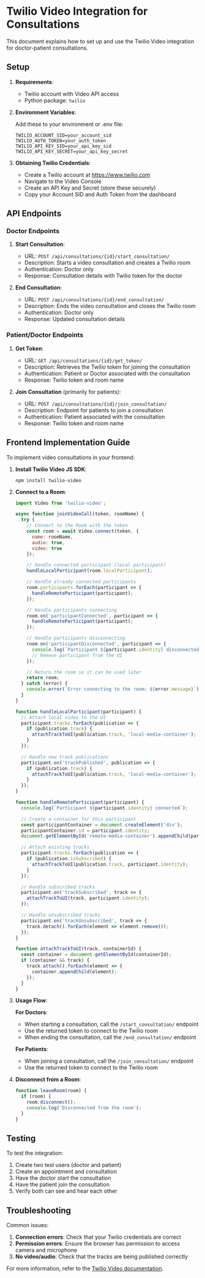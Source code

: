 # Twilio Video Integration for Consultations

This document explains how to set up and use the Twilio Video integration for doctor-patient consultations.

## Setup

1. **Requirements**:
   - Twilio account with Video API access
   - Python package: `twilio`

2. **Environment Variables**:

   Add these to your environment or .env file:
   ```
   TWILIO_ACCOUNT_SID=your_account_sid
   TWILIO_AUTH_TOKEN=your_auth_token
   TWILIO_API_KEY_SID=your_api_key_sid
   TWILIO_API_KEY_SECRET=your_api_key_secret
   ```

3. **Obtaining Twilio Credentials**:
   - Create a Twilio account at https://www.twilio.com
   - Navigate to the Video Console
   - Create an API Key and Secret (store these securely)
   - Copy your Account SID and Auth Token from the dashboard

## API Endpoints

### Doctor Endpoints

1. **Start Consultation**:
   - URL: `POST /api/consultations/{id}/start_consultation/`
   - Description: Starts a video consultation and creates a Twilio room
   - Authentication: Doctor only
   - Response: Consultation details with Twilio token for the doctor

2. **End Consultation**:
   - URL: `POST /api/consultations/{id}/end_consultation/`
   - Description: Ends the video consultation and closes the Twilio room
   - Authentication: Doctor only
   - Response: Updated consultation details

### Patient/Doctor Endpoints

1. **Get Token**:
   - URL: `GET /api/consultations/{id}/get_token/`
   - Description: Retrieves the Twilio token for joining the consultation
   - Authentication: Patient or Doctor associated with the consultation
   - Response: Twilio token and room name

2. **Join Consultation** (primarily for patients):
   - URL: `POST /api/consultations/{id}/join_consultation/`
   - Description: Endpoint for patients to join a consultation
   - Authentication: Patient associated with the consultation
   - Response: Twilio token and room name

## Frontend Implementation Guide

To implement video consultations in your frontend:

1. **Install Twilio Video JS SDK**:
   ```
   npm install twilio-video
   ```

2. **Connect to a Room**:
   ```javascript
   import Video from 'twilio-video';

   async function joinVideoCall(token, roomName) {
     try {
       // Connect to the Room with the token
       const room = await Video.connect(token, {
         name: roomName,
         audio: true,
         video: true
       });

       // Handle connected participant (local participant)
       handleLocalParticipant(room.localParticipant);

       // Handle already connected participants
       room.participants.forEach(participant => {
         handleRemoteParticipant(participant);
       });

       // Handle participants connecting
       room.on('participantConnected', participant => {
         handleRemoteParticipant(participant);
       });

       // Handle participants disconnecting
       room.on('participantDisconnected', participant => {
         console.log(`Participant ${participant.identity} disconnected`);
         // Remove participant from the UI
       });

       // Return the room so it can be used later
       return room;
     } catch (error) {
       console.error(`Error connecting to the room: ${error.message}`);
     }
   }

   function handleLocalParticipant(participant) {
     // Attach local video to the UI
     participant.tracks.forEach(publication => {
       if (publication.track) {
         attachTrackToUI(publication.track, 'local-media-container');
       }
     });

     // Handle new track publications
     participant.on('trackPublished', publication => {
       if (publication.track) {
         attachTrackToUI(publication.track, 'local-media-container');
       }
     });
   }

   function handleRemoteParticipant(participant) {
     console.log(`Participant ${participant.identity} connected`);

     // Create a container for this participant
     const participantContainer = document.createElement('div');
     participantContainer.id = participant.identity;
     document.getElementById('remote-media-container').appendChild(participantContainer);

     // Attach existing tracks
     participant.tracks.forEach(publication => {
       if (publication.isSubscribed) {
         attachTrackToUI(publication.track, participant.identity);
       }
     });

     // Handle subscribed tracks
     participant.on('trackSubscribed', track => {
       attachTrackToUI(track, participant.identity);
     });

     // Handle unsubscribed tracks
     participant.on('trackUnsubscribed', track => {
       track.detach().forEach(element => element.remove());
     });
   }

   function attachTrackToUI(track, containerId) {
     const container = document.getElementById(containerId);
     if (container && track) {
       track.attach().forEach(element => {
         container.appendChild(element);
       });
     }
   }
   ```

3. **Usage Flow**:

   **For Doctors**:
   - When starting a consultation, call the `/start_consultation/` endpoint
   - Use the returned token to connect to the Twilio room
   - When ending the consultation, call the `/end_consultation/` endpoint

   **For Patients**:
   - When joining a consultation, call the `/join_consultation/` endpoint
   - Use the returned token to connect to the Twilio room

4. **Disconnect from a Room**:
   ```javascript
   function leaveRoom(room) {
     if (room) {
       room.disconnect();
       console.log('Disconnected from the room');
     }
   }
   ```

## Testing

To test the integration:

1. Create two test users (doctor and patient)
2. Create an appointment and consultation
3. Have the doctor start the consultation
4. Have the patient join the consultation
5. Verify both can see and hear each other

## Troubleshooting

Common issues:

1. **Connection errors**: Check that your Twilio credentials are correct
2. **Permission errors**: Ensure the browser has permission to access camera and microphone
3. **No video/audio**: Check that the tracks are being published correctly

For more information, refer to the [Twilio Video documentation](https://www.twilio.com/docs/video).